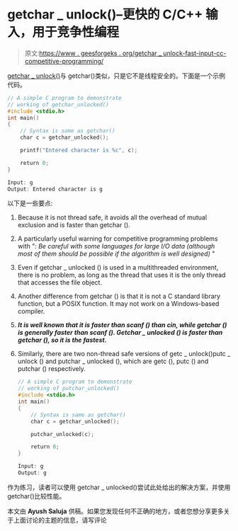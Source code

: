 # getchar _ unlock()–更快的 C/C++ 输入，用于竞争性编程

> 原文:[https://www . geesforgeks . org/getchar _ unlock-fast-input-cc-competitive-programming/](https://www.geeksforgeeks.org/getchar_unlocked-faster-input-cc-competitive-programming/)

[getchar _ unlock()](http://linux.die.net/man/3/getchar_unlocked)与 getchar()类似，只是它不是线程安全的。下面是一个示例代码。

```cpp
// A simple C program to demonstrate
// working of getchar_unlocked()
#include <stdio.h>
int main()
{
    // Syntax is same as getchar()
    char c = getchar_unlocked();

    printf("Entered character is %c", c);

    return 0;
}
```

```cpp
Input: g
Output: Entered character is g 
```

以下是一些要点:

1.  Because it is not thread safe, it avoids all the overhead of mutual exclusion and is faster than getchar ().
2.  A particularly useful warning for competitive programming problems with "*: Be careful with some languages for large I/O data (although most of them should be possible if the algorithm is well designed)* "
3.  Even if getchar _ unlocked () is used in a multithreaded environment, there is no problem, as long as the thread that uses it is the only thread that accesses the file object.
4.  Another difference from getchar () is that it is not a C standard library function, but a POSIX function. It may not work on a Windows-based compiler.
5.  ***It is well known that it is faster than scanf () than cin, while getchar () is generally faster than scanf (). Getchar _ unlocked () is faster than getchar (), so it is the fastest.***
6.  Similarly, there are two non-thread safe versions of getc _ unlock()putc _ unlock () and putchar _ unlocked (), which are getc (), putc () and putchar () respectively.

    ```cpp
    // A simple C program to demonstrate
    // working of putchar_unlocked()
    #include <stdio.h>
    int main()
    {
        // Syntax is same as getchar()
        char c = getchar_unlocked();

        putchar_unlocked(c);

        return 0;
    }
    ```

    ```cpp
    Input: g
    Output: g

    ```

作为练习，读者可以使用 getchar _ unlocked()尝试此处给出的解决方案，并使用 getchar()比较性能。

本文由 **Ayush Saluja** 供稿。如果您发现任何不正确的地方，或者您想分享更多关于上面讨论的主题的信息，请写评论